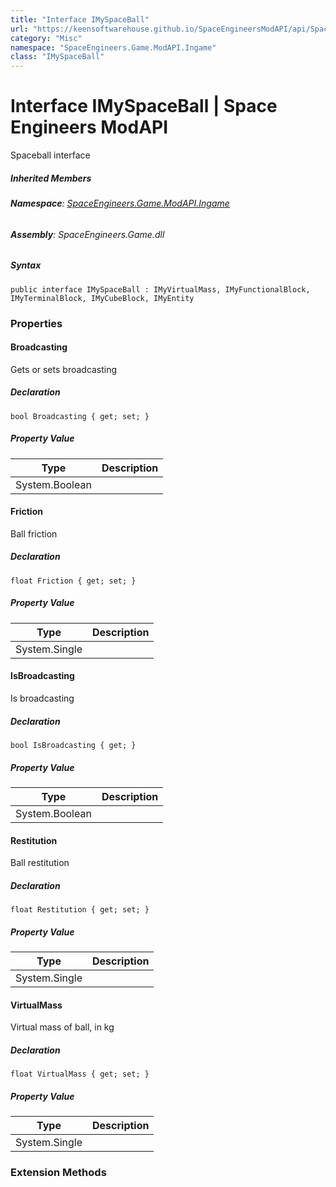 ```yaml
---
title: "Interface IMySpaceBall"
url: "https://keensoftwarehouse.github.io/SpaceEngineersModAPI/api/SpaceEngineers.Game.ModAPI.Ingame.IMySpaceBall.html"
category: "Misc"
namespace: "SpaceEngineers.Game.ModAPI.Ingame"
class: "IMySpaceBall"
---
```


# Interface IMySpaceBall | Space Engineers ModAPI

Spaceball interface

##### Inherited Members

###### **Namespace**: [SpaceEngineers.Game.ModAPI.Ingame](https://keensoftwarehouse.github.io/SpaceEngineersModAPI/api/SpaceEngineers.Game.ModAPI.Ingame.html)

###### **Assembly**: SpaceEngineers.Game.dll

##### Syntax

```
public interface IMySpaceBall : IMyVirtualMass, IMyFunctionalBlock, IMyTerminalBlock, IMyCubeBlock, IMyEntity
```

### Properties

#### Broadcasting

Gets or sets broadcasting

##### Declaration

```
bool Broadcasting { get; set; }
```

##### Property Value

| Type | Description |
| --- | --- |
| System.Boolean |     |

#### Friction

Ball friction

##### Declaration

```
float Friction { get; set; }
```

##### Property Value

| Type | Description |
| --- | --- |
| System.Single |     |

#### IsBroadcasting

Is broadcasting

##### Declaration

```
bool IsBroadcasting { get; }
```

##### Property Value

| Type | Description |
| --- | --- |
| System.Boolean |     |

#### Restitution

Ball restitution

##### Declaration

```
float Restitution { get; set; }
```

##### Property Value

| Type | Description |
| --- | --- |
| System.Single |     |

#### VirtualMass

Virtual mass of ball, in kg

##### Declaration

```
float VirtualMass { get; set; }
```

##### Property Value

| Type | Description |
| --- | --- |
| System.Single |     |

### Extension Methods
